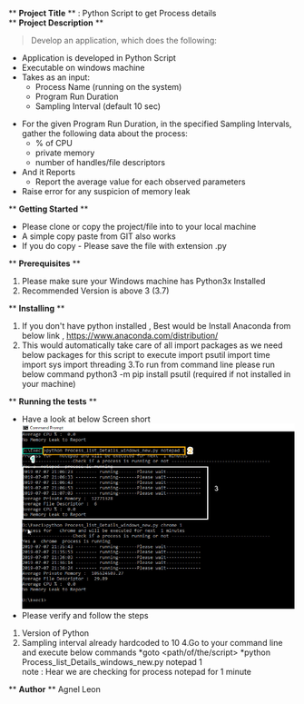** **Project Title** ** : Python Script to get Process details<br/>
** **Project Description** **
> Develop an application, which does the following: <br/>
- Application is developed in Python Script
- Executable on windows machine
- Takes as an input:
  * Process Name (running on the system)
  * Program Run Duration<br/>
  * Sampling Interval (default 10 sec)
* For the given Program Run Duration, in the specified Sampling Intervals, gather the
following data about the process:<br/>
  *  % of CPU<br/>
  * private memory<br/>
  * number of handles/file descriptors<br/>
* And it Reports
  * Report the average value for each observed parameters<br/>
 * Raise error for any suspicion of memory leak<br/>

** **Getting Started** **
* Please clone or copy the project/file into to your local machine  
* A simple copy paste from GIT also works
* If you do copy - Please save the file with extension .py 

** **Prerequisites** **
1. Please make sure your Windows machine has Python3x Installed 
2. Recommended Version is above 3 (3.7)

** **Installing** **
1. If you don't have python installed , Best would be Install Anaconda from below link ,
https://www.anaconda.com/distribution/
2. This would automatically take care of all import packages as we need below packages for this script to execute 
    import psutil
    import time
    import sys
    import threading 
3.To run from command line please run below command
   python3 -m pip install psutil (required if not installed in your machine)


** **Running the tests** **
* Have a look at below Screen short 
   ![alt text](Running.jpg)
* Please verify and follow the steps 
 1. Version of Python
 2. Sampling interval already hardcoded to 10
 4.Go to your command line and execute below commands
  *goto <path/of/the/script>
  *python Process_list_Details_windows_new.py notepad 1   
    note : Hear we are checking for process notepad for 1 minute

    
 ** **Author** **
 Agnel Leon
    
